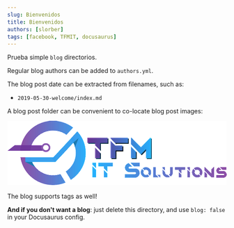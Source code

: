 ```yaml
---
slug: Bienvenidos
title: Bienvenidos
authors: [slorber]
tags: [facebook, TFMIT, docusaurus]
---
```



Prueba simple `blog` directorios.

Regular blog authors can be added to `authors.yml`.

The blog post date can be extracted from filenames, such as:

- `2019-05-30-welcome/index.md`

A blog post folder can be convenient to co-locate blog post images:

![Docusaurus Plushie](./logo.png)

The blog supports tags as well!

**And if you don't want a blog**: just delete this directory, and use `blog: false` in your Docusaurus config.
